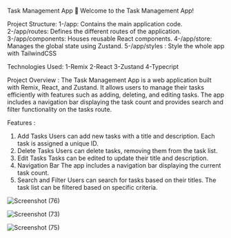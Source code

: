 
Task Management App
🚀 Welcome to the Task Management App!



Project Structure:
1-/app: Contains the main application code.
2-/app/routes: Defines the different routes of the application.
3-/app/components: Houses reusable React components.
4-/app/store: Manages the global state using Zustand.
5-/app/styles : Style the whole app with TailwindCSS


Technologies Used:
1-Remix
2-React
3-Zustand
4-Typecript

Project Overview : 
The Task Management App is a web application built with Remix, React, and Zustand. It allows users to manage their tasks efficiently with features such as adding, deleting, and editing tasks. The app includes a navigation bar displaying the task count and provides search and filter functionality on the tasks route.

Features : 
1. Add Tasks
Users can add new tasks with a title and description.
Each task is assigned a unique ID.
2. Delete Tasks
Users can delete tasks, removing them from the task list.
3. Edit Tasks
Tasks can be edited to update their title and description.
4. Navigation Bar
The app includes a navigation bar displaying the current task count.
5. Search and Filter
Users can search for tasks based on their titles.
The task list can be filtered based on specific criteria.






![Screenshot (76)](https://github.com/Ahmed-hessen/Remix-Task/assets/128532764/7739d49d-b6e1-4860-8c8a-a4391fc5188d)





![Screenshot (73)](https://github.com/Ahmed-hessen/Remix-Task/assets/128532764/b1e01120-f3e9-4ae8-bac4-6f532e187060)







![Screenshot (75)](https://github.com/Ahmed-hessen/Remix-Task/assets/128532764/8d67b541-ac27-4cad-b27c-14796b3384dc)

